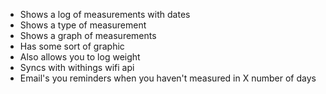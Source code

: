 - Shows a log of measurements with dates
- Shows a type of measurement
- Shows a graph of measurements
- Has some sort of graphic
- Also allows you to log weight
- Syncs with withings wifi api
- Email's you reminders when you haven't measured in X number of days
